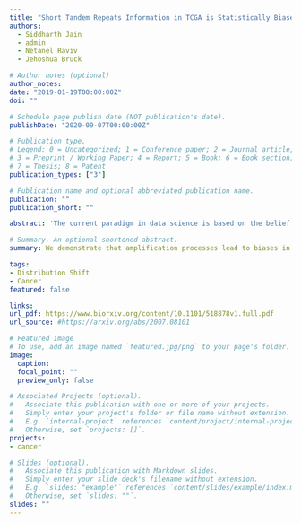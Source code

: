 ```yaml
---
title: "Short Tandem Repeats Information in TCGA is Statistically Biased by Amplification"
authors:
  - Siddharth Jain
  - admin
  - Netanel Raviv
  - Jehoshua Bruck

# Author notes (optional)
author_notes:
date: "2019-01-19T00:00:00Z"
doi: ""

# Schedule page publish date (NOT publication's date).
publishDate: "2020-09-07T00:00:00Z"

# Publication type.
# Legend: 0 = Uncategorized; 1 = Conference paper; 2 = Journal article;
# 3 = Preprint / Working Paper; 4 = Report; 5 = Book; 6 = Book section;
# 7 = Thesis; 8 = Patent
publication_types: ["3"]

# Publication name and optional abbreviated publication name.
publication: ""
publication_short: ""

abstract: 'The current paradigm in data science is based on the belief that given sufficient amounts of data, classifiers are likely to uncover the distinction between true and false hypotheses. In particular, the abundance of genomic data creates opportunities for discovering disease risk associations and help in screening and treatment. However, working with large amounts of data is statistically beneficial only if the data is statistically unbiased. Here we demonstrate that amplification methods of DNA samples in TCGA have a substantial effect on short tandem repeat (STR) information. In particular, we design a classifier that uses the STR information and can distinguish between samples that have an analyte code D and an analyte code W. This artificial bias might be detrimental to data driven approaches, and might undermine the conclusions based on past and future genome wide studies.'

# Summary. An optional shortened abstract.
summary: We demonstrate that amplification processes lead to biases in TCGA data.

tags:
- Distribution Shift
- Cancer
featured: false

links:
url_pdf: https://www.biorxiv.org/content/10.1101/518878v1.full.pdf
url_source: #https://arxiv.org/abs/2007.08101

# Featured image
# To use, add an image named `featured.jpg/png` to your page's folder. 
image:
  caption:
  focal_point: ""
  preview_only: false

# Associated Projects (optional).
#   Associate this publication with one or more of your projects.
#   Simply enter your project's folder or file name without extension.
#   E.g. `internal-project` references `content/project/internal-project/index.md`.
#   Otherwise, set `projects: []`.
projects:
- cancer

# Slides (optional).
#   Associate this publication with Markdown slides.
#   Simply enter your slide deck's filename without extension.
#   E.g. `slides: "example"` references `content/slides/example/index.md`.
#   Otherwise, set `slides: ""`.
slides: ""
---
```

